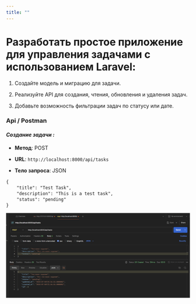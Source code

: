 ```yaml
---
title: ""
---
```


# Разработать простое приложение для управления задачами с использованием Laravel:

1. Создайте модель и миграцию для задачи.

2. Реализуйте API для создания, чтения, обновления и удаления задач.

3. Добавьте возможность фильтрации задач по статусу или дате.



### **Api / Postman**

#### *Создание задачи :*

-  **Метод**: POST

-  **URL**: `http://localhost:8000/api/tasks`

-  **Тело запроса**: JSON

```
{
    "title": "Test Task",
    "description": "This is a test task",
    "status": "pending"
}
```

![](./README.png)